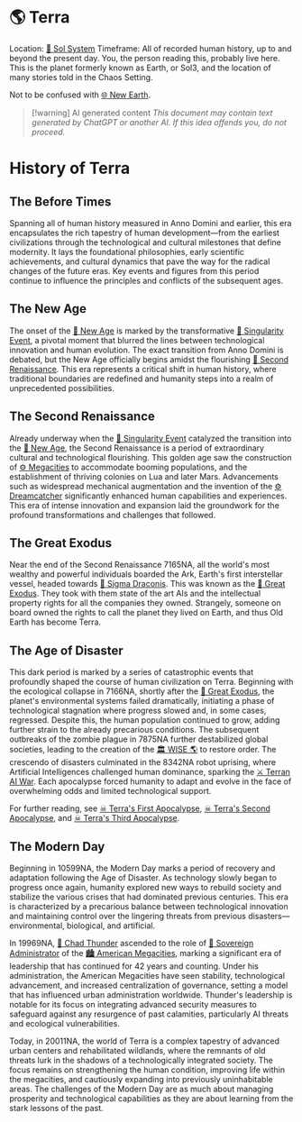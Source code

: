 # 🌎 Terra
Location: [🌌 Sol System](🌌%20Sol%20System.md)
Timeframe: All of recorded human history, up to and beyond the present day. You, the person reading this, probably live here. This is the planet formerly known as Earth, or Sol3, and the location of many stories told in the Chaos Setting.

Not to be confused with [🌐 New Earth](🌐%20New%20Earth.md).


> [!warning] AI generated content
> *This document may contain text generated by ChatGPT or another AI. If this idea offends you, do not proceed.*


# History of Terra

## The Before Times
Spanning all of human history measured in Anno Domini and earlier, this era encapsulates the rich tapestry of human development—from the earliest civilizations through the technological and cultural milestones that define modernity. It lays the foundational philosophies, early scientific achievements, and cultural dynamics that pave the way for the radical changes of the future eras. Key events and figures from this period continue to influence the principles and conflicts of the subsequent ages.

## The New Age
The onset of the [📅 New Age](📅%20New%20Age.md) is marked by the transformative [📆 Singularity Event](📆%20Singularity%20Event.md), a pivotal moment that blurred the lines between technological innovation and human evolution. The exact transition from Anno Domini is debated, but the New Age officially begins amidst the flourishing [📅 Second Renaissance](📅%20Second%20Renaissance.md). This era represents a critical shift in human history, where traditional boundaries are redefined and humanity steps into a realm of unprecedented possibilities.

## The Second Renaissance
Already underway when the [📆 Singularity Event](📆%20Singularity%20Event.md) catalyzed the transition into the [📅 New Age](📅%20New%20Age.md), the Second Renaissance is a period of extraordinary cultural and technological flourishing. This golden age saw the construction of [⚙ Megacities](⚙%20Megacities.md) to accommodate booming populations, and the establishment of thriving colonies on Lua and later Mars. Advancements such as widespread mechanical augmentation and the invention of the [⚙ Dreamcatcher](⚙%20Dreamcatcher.md) significantly enhanced human capabilities and experiences. This era of intense innovation and expansion laid the groundwork for the profound transformations and challenges that followed.

## The Great Exodus
Near the end of the Second Renaissance 7165NA, all the world's most wealthy and powerful individuals boarded the Ark, Earth's first interstellar vessel, headed towards [🌌 Sigma Draconis](🌌%20Sigma%20Draconis.md). This was known as the [📆 Great Exodus](📆%20Great%20Exodus.md). They took with them state of the art AIs and the intellectual property rights for all the companies they owned. Strangely, someone on board owned the rights to call the planet they lived on Earth, and thus Old Earth has become Terra.

## The Age of Disaster
This dark period is marked by a series of catastrophic events that profoundly shaped the course of human civilization on Terra. Beginning with the ecological collapse in 7166NA, shortly after the [📆 Great Exodus](📆%20Great%20Exodus.md), the planet's environmental systems failed dramatically, initiating a phase of technological stagnation where progress slowed and, in some cases, regressed. Despite this, the human population continued to grow, adding further strain to the already precarious conditions. The subsequent outbreaks of the zombie plague in 7875NA further destabilized global societies, leading to the creation of the [🏛 WISE 🌎](🏛%20WISE%20🌎.md) to restore order. The crescendo of disasters culminated in the 8342NA robot uprising, where Artificial Intelligences challenged human dominance, sparking the [⚔ Terran AI War](⚔%20Terran%20AI%20War.md). Each apocalypse forced humanity to adapt and evolve in the face of overwhelming odds and limited technological support.

For further reading, see [☠ Terra's First Apocalypse](☠%20Terra's%20First%20Apocalypse.md), [☠ Terra's Second Apocalypse](☠%20Terra's%20Second%20Apocalypse.md), and [☠ Terra's Third Apocalypse](☠%20Terra's%20Third%20Apocalypse.md).

## The Modern Day
Beginning in 10599NA, the Modern Day marks a period of recovery and adaptation following the Age of Disaster. As technology slowly began to progress once again, humanity explored new ways to rebuild society and stabilize the various crises that had dominated previous centuries. This era is characterized by a precarious balance between technological innovation and maintaining control over the lingering threats from previous disasters—environmental, biological, and artificial.

In 19969NA, [👑 Chad Thunder](👑%20Chad%20Thunder.md) ascended to the role of [👑 Sovereign Administrator](👑%20Sovereign%20Administrator.md) of the [🏙 American Megacities](🏙%20American%20Megacities.md), marking a significant era of leadership that has continued for 42 years and counting. Under his administration, the American Megacities have seen stability, technological advancement, and increased centralization of governance, setting a model that has influenced urban administration worldwide. Thunder's leadership is notable for its focus on integrating advanced security measures to safeguard against any resurgence of past calamities, particularly AI threats and ecological vulnerabilities.

Today, in 20011NA, the world of Terra is a complex tapestry of advanced urban centers and rehabilitated wildlands, where the remnants of old threats lurk in the shadows of a technologically integrated society. The focus remains on strengthening the human condition, improving life within the megacities, and cautiously expanding into previously uninhabitable areas. The challenges of the Modern Day are as much about managing prosperity and technological capabilities as they are about learning from the stark lessons of the past.
